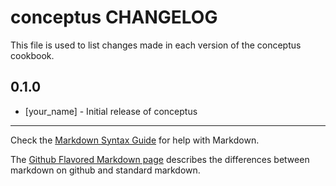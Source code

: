 conceptus CHANGELOG
===================

This file is used to list changes made in each version of the conceptus cookbook.

0.1.0
-----
- [your_name] - Initial release of conceptus

- - -
Check the [Markdown Syntax Guide](http://daringfireball.net/projects/markdown/syntax) for help with Markdown.

The [Github Flavored Markdown page](http://github.github.com/github-flavored-markdown/) describes the differences between markdown on github and standard markdown.
